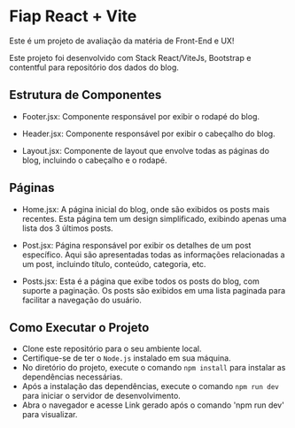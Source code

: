 # Fiap React + Vite

Este é um projeto de avaliação da matéria de Front-End e UX!

Este projeto foi desenvolvido com Stack React/ViteJs, Bootstrap e contentful para repositório dos dados do blog.

## Estrutura de Componentes
* Footer.jsx: Componente responsável por exibir o rodapé do blog.

* Header.jsx: Componente responsável por exibir o cabeçalho do blog.

* Layout.jsx: Componente de layout que envolve todas as páginas do blog, incluindo o cabeçalho e o rodapé.

## Páginas
* Home.jsx: A página inicial do blog, onde são exibidos os posts mais recentes. Esta página tem um design simplificado, exibindo apenas uma lista dos 3 últimos posts.

* Post.jsx: Página responsável por exibir os detalhes de um post específico. Aqui são apresentadas todas as informações relacionadas a um post, incluindo título, conteúdo, categoria, etc.

* Posts.jsx: Esta é a página que exibe todos os posts do blog, com suporte a paginação. Os posts são exibidos em uma lista paginada para facilitar a navegação do usuário.

## Como Executar o Projeto
* Clone este repositório para o seu ambiente local.
* Certifique-se de ter o `Node.js` instalado em sua máquina.
* No diretório do projeto, execute o comando `npm install` para instalar as dependências necessárias.
* Após a instalação das dependências, execute o comando `npm run dev` para iniciar o servidor de desenvolvimento.
* Abra o navegador e acesse Link gerado após o comando 'npm run dev' para visualizar.
